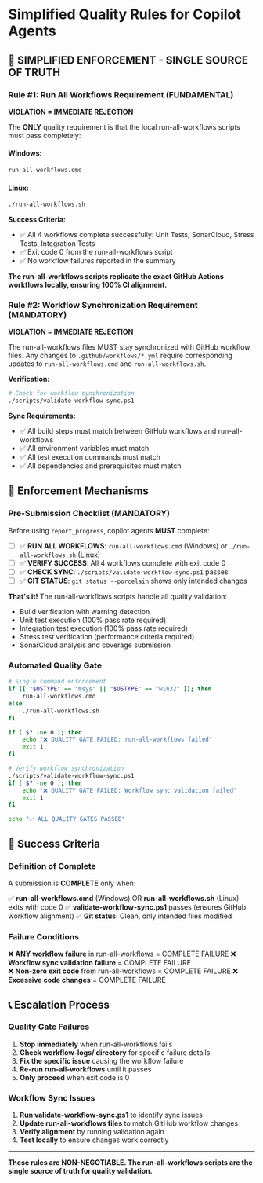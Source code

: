 # Simplified Quality Rules for Copilot Agents

## 🚨 SIMPLIFIED ENFORCEMENT - SINGLE SOURCE OF TRUTH

### Rule #1: Run All Workflows Requirement (FUNDAMENTAL)
**VIOLATION = IMMEDIATE REJECTION**

The **ONLY** quality requirement is that the local run-all-workflows scripts must pass completely:

#### Windows:
```cmd
run-all-workflows.cmd
```

#### Linux:
```bash
./run-all-workflows.sh
```

**Success Criteria:**
- ✅ All 4 workflows complete successfully: Unit Tests, SonarCloud, Stress Tests, Integration Tests
- ✅ Exit code 0 from the run-all-workflows script
- ✅ No workflow failures reported in the summary

**The run-all-workflows scripts replicate the exact GitHub Actions workflows locally, ensuring 100% CI alignment.**

### Rule #2: Workflow Synchronization Requirement (MANDATORY)
**VIOLATION = IMMEDIATE REJECTION**

The run-all-workflows files MUST stay synchronized with GitHub workflow files. Any changes to `.github/workflows/*.yml` require corresponding updates to `run-all-workflows.cmd` and `run-all-workflows.sh`.

**Verification:**
```bash
# Check for workflow synchronization
./scripts/validate-workflow-sync.ps1
```

**Sync Requirements:**
- ✅ All build steps must match between GitHub workflows and run-all-workflows
- ✅ All environment variables must match
- ✅ All test execution commands must match  
- ✅ All dependencies and prerequisites must match

## 🔧 Enforcement Mechanisms

### Pre-Submission Checklist (MANDATORY)
Before using `report_progress`, copilot agents **MUST** complete:

- [ ] ✅ **RUN ALL WORKFLOWS**: `run-all-workflows.cmd` (Windows) or `./run-all-workflows.sh` (Linux)
- [ ] ✅ **VERIFY SUCCESS**: All 4 workflows complete with exit code 0
- [ ] ✅ **CHECK SYNC**: `./scripts/validate-workflow-sync.ps1` passes
- [ ] ✅ **GIT STATUS**: `git status --porcelain` shows only intended changes

**That's it!** The run-all-workflows scripts handle all quality validation:
- Build verification with warning detection
- Unit test execution (100% pass rate required)
- Integration test execution (100% pass rate required) 
- Stress test verification (performance criteria required)
- SonarCloud analysis and coverage submission

### Automated Quality Gate
```bash
# Single command enforcement
if [[ "$OSTYPE" == "msys" || "$OSTYPE" == "win32" ]]; then
    run-all-workflows.cmd
else
    ./run-all-workflows.sh
fi

if [ $? -ne 0 ]; then
    echo "❌ QUALITY GATE FAILED: run-all-workflows failed"
    exit 1
fi

# Verify workflow synchronization
./scripts/validate-workflow-sync.ps1
if [ $? -ne 0 ]; then
    echo "❌ QUALITY GATE FAILED: Workflow sync validation failed"
    exit 1
fi

echo "✅ ALL QUALITY GATES PASSED"
```

## 🎯 Success Criteria

### Definition of Complete
A submission is **COMPLETE** only when:

✅ **run-all-workflows.cmd** (Windows) OR **run-all-workflows.sh** (Linux) exits with code 0
✅ **validate-workflow-sync.ps1** passes (ensures GitHub workflow alignment)
✅ **Git status**: Clean, only intended files modified

### Failure Conditions
❌ **ANY workflow failure** in run-all-workflows = COMPLETE FAILURE
❌ **Workflow sync validation failure** = COMPLETE FAILURE  
❌ **Non-zero exit code** from run-all-workflows = COMPLETE FAILURE
❌ **Excessive code changes** = COMPLETE FAILURE

## 📞 Escalation Process

### Quality Gate Failures
1. **Stop immediately** when run-all-workflows fails
2. **Check workflow-logs/ directory** for specific failure details
3. **Fix the specific issue** causing the workflow failure
4. **Re-run run-all-workflows** until it passes
5. **Only proceed** when exit code is 0

### Workflow Sync Issues
1. **Run validate-workflow-sync.ps1** to identify sync issues
2. **Update run-all-workflows files** to match GitHub workflow changes
3. **Verify alignment** by running validation again
4. **Test locally** to ensure changes work correctly

---

**These rules are NON-NEGOTIABLE. The run-all-workflows scripts are the single source of truth for quality validation.**






